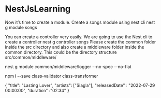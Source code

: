 # NestJsLearning

Now it’s time to create a module. Create a songs module using nest cli
nest g module songs

You can create a controller very easily. We are going to use the Nest cli to create a
controller
nest g controller songs
 Please create the common folder inside the src directory and also create a middleware folder inside the
common directory. This could be the directory structure src/common/middleware/

nest g module common/middleware/logger --no-spec --no-flat


npm i --save class-validator class-transformer

{
"title": "Lasting Lover",
"artists": ["Siagla"],
"releasedDate" : "2022-07-29 00:00:00",
"duration" :"02:34"
}